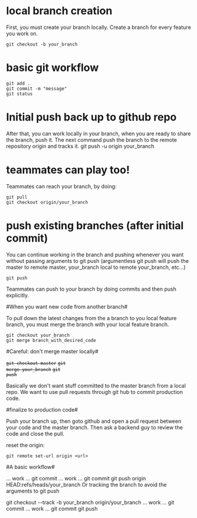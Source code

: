 # local branch creation #

First, you must create your branch locally. Create a branch for every feature you work on.

	git checkout -b your_branch

# basic git workflow #

	git add .
	git commit -m "message"
	git status

# Initial push back up to github repo #

After that, you can work locally in your branch, when you are ready to share the branch, push it. The next command push the branch to the remote repository origin and tracks it. 
	git push -u origin your_branch

# teammates can play too! #

Teammates can reach your branch, by doing:
	
	git pull
	git checkout origin/your_branch

# push existing branches (after initial commit) #

You can continue working in the branch and pushing whenever you want without passing arguments to git push (argumentless git push will push the master to remote master, your_branch local to remote your_branch, etc...)

	git push

Teammates can push to your branch by doing commits and then push explicitly.

#When you want new code from another branch#

To pull down the latest changes from the a branch to you local feature branch, you must merge the branch with your local feature branch. 

	git checkout your_branch 
	git merge branch_with_desired_code

#Careful: don't merge master locally#

<code><strike>git checkout master</strike></code>
<code><strike>git merge your_branch</strike></code>
<code><strike>git push</strike></code>

Basically we don't want stuff committed to the master branch from a local repo. We want to use pull requests through git hub to commit production code. 

#finalize to production code#

Push your branch up, then goto github and open a pull request between your code and the master branch. Then ask a backend guy to review the code and close the pull. 

reset the origin: 
	
	git remote set-url origin <url>


#A basic workflow#

... work ...
git commit
... work ...
git commit
git push origin HEAD:refs/heads/your_branch
Or tracking the branch to avoid the arguments to git push

git checkout --track -b your_branch origin/your_branch
... work ...
git commit
... work ...
git commit
git push